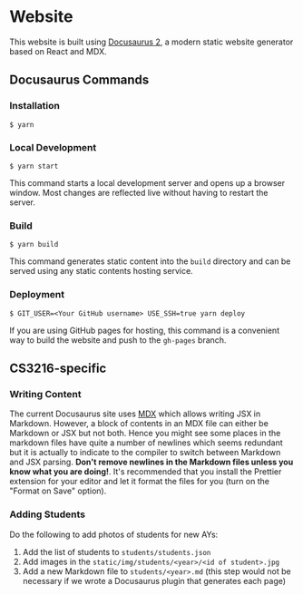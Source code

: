 # Website

This website is built using [Docusaurus 2](https://docusaurus.io/), a modern static website generator based on React and MDX.

## Docusaurus Commands

### Installation

```
$ yarn
```

### Local Development

```
$ yarn start
```

This command starts a local development server and opens up a browser window. Most changes are reflected live without having to restart the server.

### Build

```
$ yarn build
```

This command generates static content into the `build` directory and can be served using any static contents hosting service.

### Deployment

```
$ GIT_USER=<Your GitHub username> USE_SSH=true yarn deploy
```

If you are using GitHub pages for hosting, this command is a convenient way to build the website and push to the `gh-pages` branch.

## CS3216-specific

### Writing Content

The current Docusaurus site uses [MDX](https://mdxjs.com/) which allows writing JSX in Markdown. However, a block of contents in an MDX file can either be Markdown or JSX but not both. Hence you might see some places in the markdown files have quite a number of newlines which seems redundant but it is actually to indicate to the compiler to switch between Markdown and JSX parsing. **Don't remove newlines in the Markdown files unless you know what you are doing!**. It's recommended that you install the Prettier extension for your editor and let it format the files for you (turn on the "Format on Save" option).

### Adding Students

Do the following to add photos of students for new AYs:

1. Add the list of students to `students/students.json`
1. Add images in the `static/img/students/<year>/<id of student>.jpg`
1. Add a new Markdown file to `students/<year>.md` (this step would not be necessary if we wrote a Docusaurus plugin that generates each page)
